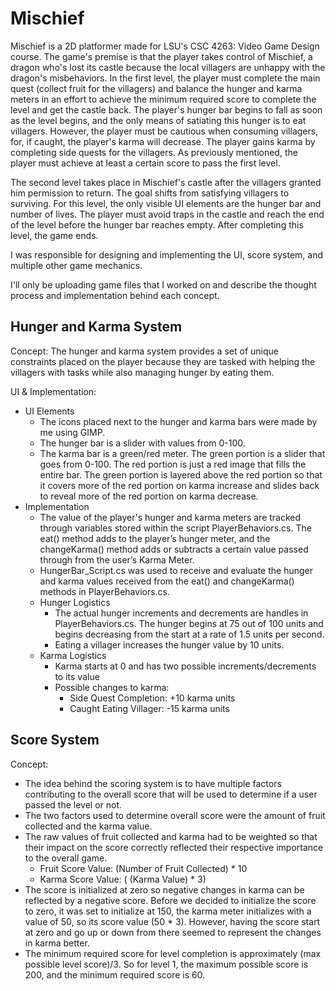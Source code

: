 # Mischief

Mischief is a 2D platformer made for LSU's CSC 4263: Video Game Design course. The game's premise is that the player takes control of Mischief, a dragon who's lost its castle because the local villagers are unhappy with the dragon's misbehaviors. In the first level, the player must complete the main quest (collect fruit for the villagers) and balance the hunger and karma meters in an effort to achieve the minimum required score to complete the level and get the castle back. The player's hunger bar begins to fall as soon as the level begins, and the only means of satiating this hunger is to eat villagers. However, the player must be cautious when consuming villagers, for, if caught, the player's karma will decrease. The player gains karma by completing side quests for the villagers. As previously mentioned, the player must achieve at least a certain score to pass the first level. 

The second level takes place in Mischief's castle after the villagers granted him permission to return. The goal shifts from satisfying villagers to surviving. For this level, the only visible UI elements are the hunger bar and number of lives. The player must avoid traps in the castle and reach the end of the level before the hunger bar reaches empty. After completing this level, the game ends.

I was responsible for designing and implementing the UI, score system, and multiple  other game mechanics. 

I'll only be uploading game files that I worked on and describe the thought process and implementation behind each concept. 

## Hunger and Karma System

Concept: The hunger and karma system provides a set of unique constraints placed on the player because they are tasked with helping the villagers with tasks while also managing hunger by eating them. 

UI & Implementation: 
- UI Elements
  - The icons placed next to the hunger and karma bars were made by me using GIMP.
  - The hunger bar is a slider with values from 0-100.
  - The karma bar is a green/red meter. The green portion is a slider that goes from 0-100. The red portion is just a red image that fills the entire bar. The green
    portion is layered above the red portion so that it covers more of the red portion on karma increase and slides back to reveal more of the red portion on karma
    decrease.
- Implementation
  - The value of the player's hunger and karma meters are tracked through variables stored within the script PlayerBehaviors.cs. The eat() method adds to the 
    player’s hunger meter, and the changeKarma() method adds or subtracts a certain value passed through from the user’s Karma Meter. 
  - HungerBar_Script.cs was used to receive and evaluate the hunger and karma values received from the eat() and changeKarma() methods in PlayerBehaviors.cs.
  - Hunger Logistics
    - The actual hunger increments and decrements are handles in PlayerBehaviors.cs. The hunger begins at 75 out of 100 units and begins decreasing from the start
      at a rate of 1.5 units per second.
    - Eating a villager increases the hunger value by 10 units.
  - Karma Logistics
    - Karma starts at 0 and has two possible increments/decrements to its value
    - Possible changes to karma:
      - Side Quest Completion: +10 karma units
      - Caught Eating Villager: -15 karma units 
## Score System

Concept: 
- The idea behind the scoring system is to have multiple factors contributing to the overall score that will be used to determine if a user passed the level or not.
- The two factors used to determine overall score were the amount of fruit collected and the karma value. 
- The raw values of fruit collected and karma had to be weighted so that their impact on the score correctly reflected their respective importance to the overall
  game.
  - Fruit Score Value: (Number of Fruit Collected) * 10
  - Karma Score Value: ( (Karma Value) * 3)
- The score is initialized at zero so negative changes in karma can be reflected by a negative score. Before we decided to initialize the score to zero, it was set   to initialize at 150, the karma meter initializes with a value of 50, so its score value (50 * 3). However, having the score start at zero and go up or down from   there seemed to represent the changes in karma better.
- The minimum required score for level completion is approximately (max possible level score)/3. So for level 1, the maximum possible score is 200, and the minimum   required score is 60.
